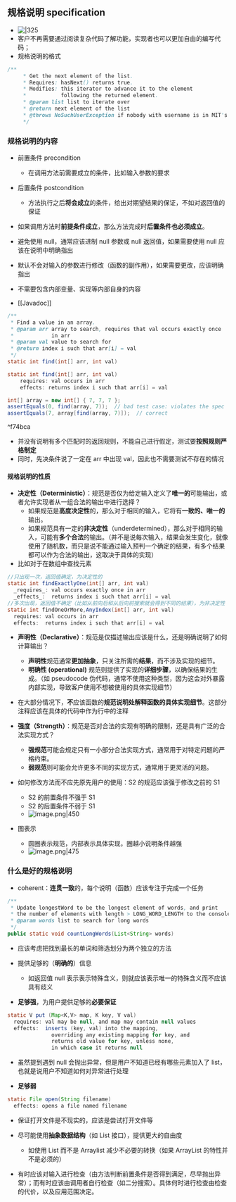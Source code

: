 ## 规格说明 specification

- ![|325](https://thdlrt.oss-cn-beijing.aliyuncs.com/20231230115100.png)
- 客户不再需要通过阅读复杂代码了解功能，实现者也可以更加自由的编写代码；
- 规格说明的格式
```java
/**
     * Get the next element of the list.
     * Requires: hasNext() returns true.
     * Modifies: this iterator to advance it to the element 
     *           following the returned element.
     * @param list list to iterate over
     * @return next element of the list
     * @throws NoSuchUserException if nobody with username is in MIT's database
     */
```

### 规格说明的内容 

- 前置条件 precondition
	- 在调用方法前需要成立的条件，比如输入参数的要求
- 后置条件 postcondition
	- 方法执行之后**将会成立**的条件，给出对期望结果的保证，不如对返回值的保证
- 如果调用方法时**前提条件成立**，那么方法完成时**后置条件也必须成立**。

- 避免使用 null，通常应该进制 null 参数或 null 返回值，如果需要使用 null 应该在说明中明确指出
- 默认不会对输入的参数进行修改（函数的副作用），如果需要更改，应该明确指出

- 不需要包含内部变量、实现等内部自身的内容

- [[Javadoc]]
```java
/**
 * Find a value in an array.
 * @param arr array to search, requires that val occurs exactly once
 *            in arr
 * @param val value to search for
 * @return index i such that arr[i] = val
 */
static int find(int[] arr, int val)
```

```java
static int find(int[] arr, int val) 
	requires: val occurs in arr 
	effects: returns index i such that arr[i] = val

int[] array = new int[] { 7, 7, 7 };
assertEquals(0, find(array, 7));  // bad test case: violates the spec
assertEquals(7, array[find(array, 7)]);  // correct
```

^f74bca
- 并没有说明有多个匹配时的返回规则，不能自己进行假定，测试要**按照规则严格制定**
- 同时，先决条件说了一定在 arr 中出现 val，因此也不需要测试不存在的情况

#### 规格说明的性质

- **决定性（Deterministic）**：规范是否仅为给定输入定义了**唯一的**可能输出，或者允许实现者从一组合法的输出中进行选择？
	 - 如果规范是**高度决定性**的，那么对于相同的输入，它将有**一致的、唯一的**输出。
	 - 如果规范具有一定的**非决定性**（underdetermined），那么对于相同的输入，可能有**多个合法**的输出。（并不是说每次输入，结果会发生变化，就像使用了随机数，而只是说不能通过输入预判一个确定的结果，有多个结果都可以作为合法的输出，这取决于具体的实现）
- 比如对于在数组中查找元素
```java
//只出现一次，返回值确定，为决定性的
static int findExactlyOne(int[] arr, int val)
  _requires_: val occurs exactly once in arr
  _effects_:  returns index i such that arr[i] = val
//多次出现，返回值不确定（比如从前向后和从后向前搜索就会得到不同的结果），为非决定性
static int findOneOrMore,AnyIndex(int[] arr, int val)
  requires: val occurs in arr
  effects:  returns index i such that arr[i] = val
```

- **声明性（Declarative）**：规范是仅描述输出应该是什么，还是明确说明了如何计算输出？
	- **声明性**规范通常**更加抽象**，只关注所需的**结果**，而不涉及实现的细节。
	- **明确性 (operational)** 规范则提供了实现的**详细步骤**，以确保结果的生成。（如 pseudocode 伪代码，通常不使用这种类型，因为这会对外暴露内部实现，导致客户使用不想被使用的具体实现细节）
- 在大部分情况下，**不**应该函数的**规范说明处解释函数的具体实现细节**。这部分注释应该在具体的代码中作为行中的注释

- **强度（Strength）**：规范是否对合法的实现有明确的限制，还是具有广泛的合法实现方式？
	- **强规范**可能会规定只有一小部分合法实现方式，通常用于对特定问题的严格约束。
	- **弱规范**则可能会允许更多不同的实现方式，通常用于更灵活的问题。
- 如何修改方法而不应先原先用户的使用：S2 的规范应该强于修改之前的 S1
	- S2 的前置条件不强于 S1
	- S2 的后置条件不弱于 S1 
	- ![image.png|450](https://thdlrt.oss-cn-beijing.aliyuncs.com/20231230152715.png)

- 图表示
	- 圆圈表示规范，内部表示具体实现，圈越小说明条件越强
	- ![image.png|475](https://thdlrt.oss-cn-beijing.aliyuncs.com/20231230160254.png)

### 什么是好的规格说明

- coherent：**连贯一致**的，每个说明（函数）应该专注于完成一个任务
```java
/**
 * Update longestWord to be the longest element of words, and print
 * the number of elements with length > LONG_WORD_LENGTH to the console.
 * @param words list to search for long words
 */
public static void countLongWords(List<String> words)
```
- 应该考虑把找到最长的单词和筛选划分为两个独立的方法

- 提供足够的（**明确的**）信息
	- 如返回值 null 表示表示特殊含义，则就应该表示唯一的特殊含义而不应该具有歧义

- **足够强**，为用户提供足够的**必要保证**
```java
static V put (Map<K,V> map, K key, V val)
  requires: val may be null, and map may contain null values
  effects:  inserts (key, val) into the mapping,
              overriding any existing mapping for key, and
              returns old value for key, unless none,
              in which case it returns null
```
- 虽然提到遇到 null 会抛出异常，但是用户不知道已经有哪些元素加入了 list，也就是说用户不知道如何对异常进行处理

- **足够弱**
```java
static File open(String filename)
  effects: opens a file named filename
```
- 保证打开文件是不现实的，应该是尝试打开文件等

- 尽可能使用**抽象数据结构**（如 List 接口），提供更大的自由度
	- 如使用 List 而不是 Arraylist 减少不必要的转换（如果 ArrayList 的特性并不是必须的）

- 有时应该对输入进行检查（由方法判断前置条件是否得到满足，尽早抛出异常）；而有时应该由调用者自行检查（如二分搜索）。具体何时进行检查由检查的代价，以及应用范围决定。